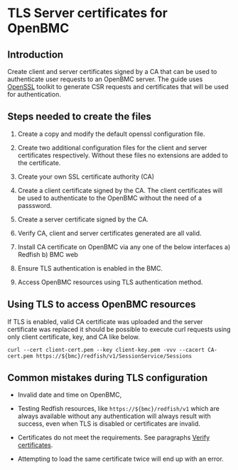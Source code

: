 # TLS Server certificates for OpenBMC

## Introduction
Create client and server certificates signed by a CA that can be used to authenticate user requests to an OpenBMC server. 
The guide uses [OpenSSL](https://www.openssl.org/) toolkit to generate CSR requests and certificates that will be used for authentication.

## Steps needed to create the files

1) Create a copy and modify the default openssl configuration file.

2) Create two additional configuration files for the client and server certificates respectively. Without these files no extensions are added to the certificate.

3) Create your own SSL certificate authority (CA)

4) Create a client certificate signed by the CA. The client certificates will be used to authenticate to the OpenBMC without the need of a passsword.

5) Create a server certificate signed by the CA.

6) Verify CA, client and server certificates generated are all valid.

7) Install CA certificate on OpenBMC via any one of the below interfaces
	a) Redfish
	b) BMC web

8) Ensure TLS authentication is enabled in the BMC.

9) Access OpenBMC resources using TLS authentication method.

## Using TLS to access OpenBMC resources
If TLS is enabled, valid CA certificate was uploaded and the server
certificate was replaced it should be possible to execute curl requests
using only client certificate, key, and CA like below.

```
curl --cert client-cert.pem --key client-key.pem -vvv --cacert CA-cert.pem https://${bmc}/redfish/v1/SessionService/Sessions
```
## Common mistakes during TLS configuration

* Invalid date and time on OpenBMC,

* Testing Redfish resources, like `https://${bmc}/redfish/v1` which are
always available without any authentication will always result with success,
even when TLS is disabled or certificates are invalid.

* Certificates do not meet the requirements. See paragraphs
[Verify certificates](#Verify-certificates).

* Attempting to load the same certificate twice will end up with an error.
